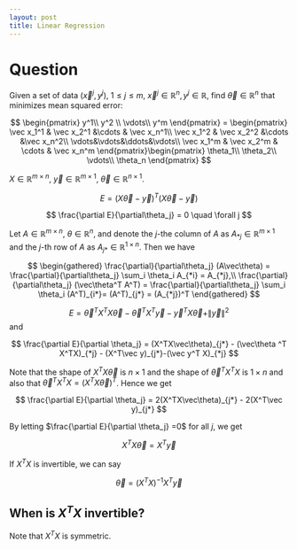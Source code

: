 ```yaml
---
layout: post
title: Linear Regression
---
```


# Question
Given a set of data $(\vec x^j, y^j)$, $1\le j\le m$, $\vec x^j\in\mathbb R^n, y^j\in\mathbb R$, find $\vec\theta\in\mathbb R^n$ that minimizes mean squared error:

$$
\begin{pmatrix}
y^1\\
y^2 \\
\vdots\\
y^m
\end{pmatrix} = \begin{pmatrix} \vec x_1^1 & \vec x_2^1 &\cdots & \vec x_n^1\\
\vec x_1^2 & \vec x_2^2 &\cdots &\vec x_n^2\\
\vdots&\vdots&\ddots&\vdots\\
\vec x_1^m & \vec x_2^m & \cdots & \vec x_n^m
\end{pmatrix}\begin{pmatrix}
\theta_1\\
\theta_2\\
\vdots\\
\theta_n
\end{pmatrix}
$$

$X\in\mathbb R^{m\times n}$, $\vec y\in\mathbb R^{m\times 1}$, $\vec \theta\in \mathbb R^{n\times 1}$.

$$
E = (X\vec\theta - \vec y)^T (X\vec\theta - \vec y)
$$

$$
\frac{\partial E}{\partial\theta_j} = 0 \quad \forall j
$$

Let $A\in\mathbb R^{m\times n}$, $\theta\in\mathbb R^n$, and denote the $j$-the column of $A$ as $A_{*j}\in\mathbb R^{m\times 1}$ and the $j$-th row of $A$ as $A_{j*}\in\mathbb R^{1\times n}$. Then we have

$$
\begin{gathered}
\frac{\partial}{\partial\theta_j} (A\vec\theta) = \frac{\partial}{\partial\theta_j} \sum_i \theta_i A_{*i} = A_{*j},\\
\frac{\partial}{\partial\theta_j} (\vec\theta^T A^T) = 
\frac{\partial}{\partial\theta_j} \sum_i \theta_i (A^T)_{i*}= (A^T)_{j*} = (A_{*j})^T
\end{gathered}
$$

$$
E = \vec\theta^T X^T X\vec \theta - \vec\theta^T X^T \vec y - \vec y^T X\vec\theta + \|\vec y \|^2
$$
and

$$
\frac{\partial E}{\partial \theta_j} =
(X^TX\vec\theta)_{j*} - (\vec\theta ^T X^TX)_{*j} - (X^T\vec y)_{j*}-(\vec y^T X)_{*j}
$$

Note that the shape of $X^TX\vec\theta$ is $n\times 1$ and the shape of $\vec\theta^T X^TX$ is $1\times n$ and also that $\vec\theta^TX^TX = (X^TX\vec\theta)^T$. Hence we get

$$
\frac{\partial E}{\partial \theta_j} =
2(X^TX\vec\theta)_{j*}  - 2(X^T\vec y)_{j*}
$$

By letting $\frac{\partial E}{\partial \theta_j} =0$ for all $j$, we get

$$
X^TX\vec\theta = X^T\vec y
$$

If $X^TX$ is invertible, we can say

$$
\vec\theta = (X^TX)^{-1} X^T \vec y
$$

## When is $X^TX$ invertible?

Note that $X^TX$ is symmetric.